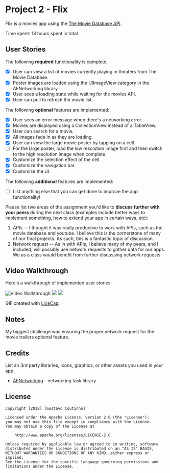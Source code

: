 # Project 2 - Flix

Flix is a movies app using the [The Movie Database API](http://docs.themoviedb.apiary.io/#).

Time spent: 18 hours spent in total

## User Stories

The following **required** functionality is complete:

- [x] User can view a list of movies currently playing in theaters from The Movie Database.
- [x] Poster images are loaded using the UIImageView category in the AFNetworking library.
- [x] User sees a loading state while waiting for the movies API.
- [x] User can pull to refresh the movie list.

The following **optional** features are implemented:

- [x] User sees an error message when there's a networking error.
- [x] Movies are displayed using a CollectionView instead of a TableView.
- [x] User can search for a movie.
- [x] All images fade in as they are loading.
- [x] User can view the large movie poster by tapping on a cell.
- [ ] For the large poster, load the low resolution image first and then switch to the high resolution image when complete.
- [x] Customize the selection effect of the cell.
- [x] Customize the navigation bar.
- [x] Customize the UI.

The following **additional** features are implemented:

- [ ] List anything else that you can get done to improve the app functionality!

Please list two areas of the assignment you'd like to **discuss further with your peers** during the next class (examples include better ways to implement something, how to extend your app in certain ways, etc):

1. APIs -- I thought it was really productive to work with APIs, such as the movie database and youtube. I believe this is the cornerstone of many of our final projects. As such, this is a fantastic topic of discussion.
2. Network request -- As in with APIs, I believe many of my peers, and I included, will possibly use network requests to gather data for our apps. We as a class would benefit from further discussing network requests.

## Video Walkthrough

Here's a walkthrough of implemented user stories:

<img src='https://i.imgur.com/iVfqr1e.gif' title='Video Walkthrough' width='' alt='Video Walkthrough' />
<img src='https://i.imgur.com/TazF603.gif' />
<img src='https://i.imgur.com/zUugf2x.gif' />


GIF created with [LiceCap](http://www.cockos.com/licecap/).

## Notes

My biggest challenge was ensuring the proper network request for the movie trailers optional feature. 

## Credits

List an 3rd party libraries, icons, graphics, or other assets you used in your app.

- [AFNetworking](https://github.com/AFNetworking/AFNetworking) - networking task library

## License

    Copyright [2018] [Gustavo Coutinho]

    Licensed under the Apache License, Version 2.0 (the "License");
    you may not use this file except in compliance with the License.
    You may obtain a copy of the License at

        http://www.apache.org/licenses/LICENSE-2.0

    Unless required by applicable law or agreed to in writing, software
    distributed under the License is distributed on an "AS IS" BASIS,
    WITHOUT WARRANTIES OR CONDITIONS OF ANY KIND, either express or implied.
    See the License for the specific language governing permissions and
    limitations under the License.
